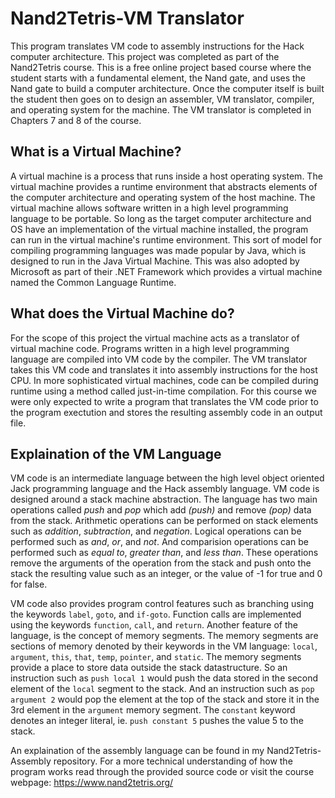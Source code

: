 # Nand2Tetris-VM Translator

This program translates VM code to assembly instructions for the Hack computer architecture. This project was completed as part of the Nand2Tetris course. This is a free online project based course where the student starts with a fundamental element, the Nand gate, and uses the Nand gate to build a computer architecture. Once the computer itself is built the student then goes on to design an assembler, VM translator, compiler, and operating system for the machine. The VM translator is completed in Chapters 7 and 8 of the course. 

## What is a Virtual Machine?

A virtual machine is a process that runs inside a host operating system. The virtual machine provides a runtime environment that abstracts elements of the computer architecture and operating system of the host machine. The virtual machine allows software written in a high level programming language to be portable. So long as the target computer architecture and OS have an implementation of the virtual machine installed, the program can run in the virtual machine's runtime environment. This sort of model for compiling programming languages was made popular by Java, which is designed to run in the Java Virtual Machine. This was also adopted by Microsoft as part of their .NET Framework which provides a virtual machine named the Common Language Runtime. 

## What does the Virtual Machine do?

For the scope of this project the virtual machine acts as a translator of virtual machine code. Programs written in a high level programming language are compiled into VM code by the compiler. The VM translator takes this VM code and translates it into assembly instructions for the host CPU. In more sophisticated virtual machines, code can be compiled during runtime using a method called just-in-time compilation. For this course we were only expected to write a program that translates the VM code prior to the program exectution and stores the resulting assembly code in an output file. 

## Explaination of the VM Language

VM code is an intermediate language between the high level object oriented Jack programming language and the Hack assembly language. VM code is designed around a stack machine abstraction. The language has two main operations called *push* and *pop* which add *(push)* and remove *(pop)* data from the stack. Arithmetic operations can be performed on stack elements such as *addition*, *subtraction*, and *negation*. Logical operations can be performed such as *and*, *or*, and *not*. And comparision operations can be performed such as *equal to*, *greater than*, and *less than*. These operations remove the arguments of the operation from the stack and push onto the stack the resulting value such as an integer, or the value of -1 for true and 0 for false.

VM code also provides program control features such as branching using the keywords `label`, `goto`, and `if-goto`. Function calls are implemented using the keywords `function`, `call`, and `return`. Another feature of the language, is the concept of memory segments. The memory segments are sections of memory denoted by their keywords in the VM language: `local`, `argument`, `this`, `that`, `temp`, `pointer`, and `static`. The memory segments provide a place to store data outside the stack datastructure. So an instruction such as `push local 1` would push the data stored in the second element of the `local` segment to the stack. And an instruction such as `pop argument 2` would pop the element at the top of the stack and store it in the 3rd element in the `argument` memory segment. The `constant` keyword denotes an integer literal, ie. `push constant 5` pushes the value 5 to the stack. 

An explaination of the assembly language can be found in my Nand2Tetris-Assembly repository. For a more technical understanding of how the program works read through the provided source code or visit the course webpage: https://www.nand2tetris.org/
